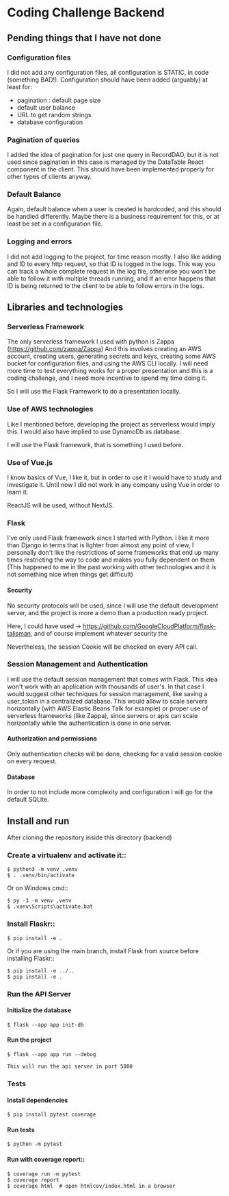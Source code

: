 # Coding Challenge Backend 

## Pending things that I have not done

### Configuration files
I did not add any configuration files, all configuration is STATIC, in code (something BAD!).
Configuration should have been added (arguably) at least for:
* pagination : default page size
* default user balance
* URL to get random strings
* database configuration

### Pagination of queries
I added the idea of pagination for just one query in RecordDAO, but it is not used since pagination in 
this case is managed by the DataTable React component in the client.
This should have been implemented properly for other types of clients anyway.

### Default Balance
Again, default balance when a user is created is hardcoded, and this should be handled differently.
Maybe there is a business requirement for this, or at least be set in a configuration file.

### Logging and errors
I did not add logging to the project, for time reason mostly.
I also like adding and ID to every http request, so that ID is logged in the logs. 
This way you can track a whole complete request in the log file, otherwise you won't be able 
to follow it with multiple threads running, and If an error happens that ID is being returned to the client
to be able to follow errors in the logs.


## Libraries and technologies

### Serverless Framework
The only serverless framework I used with python is Zappa (https://github.com/zappa/Zappa)
And this involves creating an AWS account, creating users, generating secrets and keys, creating some AWS bucket for configuration files, and using the AWS CLI locally. 
I will need more time to test everything works for a proper presentation and this is a coding challenge, and I need more incentive to spend my time doing it.

So I will use the Flask Framework to do a presentation locally.

### Use of AWS technologies
Like I mentioned before, developing the project as serverless would imply this.
I would also have implied to use DynamoDb as database.

I will use the Flask framework, that is something I used before.

### Use of Vue.js
I know basics of Vue, I like it, but in order to use it I would have to study and investigate it. Until now I did not work in any company using Vue in order to learn it.

ReactJS will be used, without NextJS.

### Flask
I've only used Flask framework since I started with Python. I like it more than Django in terms that is lighter from almost any point of view, I personally don't like the restrictions of some frameworks that end up many times restricting the way to code and makes you fully dependent on them (This happened to me in the past working with other technologies and it is not something nice when things get difficult)

#### Security
No security protocols will be used, since I will use the default development server, and the project is more a demo than a production ready project.

Here, I could have used -> https://github.com/GoogleCloudPlatform/flask-talisman, and of course implement whatever security the 

Nevertheless, the session Cookie will be checked on every API call.


### Session Management and Authentication
I will use the default session management that comes with Flask. This idea won't work with an application with thousands of user's. In that case I would suggest other techniques for session management, like saving a user_token in a centralized database.
This would allow to scale servers horizontally (with AWS Elastic Beans Talk for example) or proper use of serverless frameworks (like Zappa), since servers or apis can scale horizontally while the authentication is done in one server.

#### Authorization and permissions
Only authentication checks will be done, checking for a valid session cookie on every request.

#### Database
In order to not include more complexity and configuration I will go for the default SQLite.


## Install and run 

After cloning the repository inside this directory (backend)

### Create a virtualenv and activate it::

    $ python3 -m venv .venv
    $ . .venv/bin/activate

Or on Windows cmd::

    $ py -3 -m venv .venv
    $ .venv\Scripts\activate.bat

### Install Flaskr::

    $ pip install -e .

Or if you are using the main branch, install Flask from source before installing Flaskr::

    $ pip install -e ../..
    $ pip install -e .


### Run the API Server

#### Initialize the database
    $ flask --app app init-db    

#### Run the project
    $ flask --app app run --debug

    This will run the api server in port 5000

### Tests
#### Install dependencies
    $ pip install pytest coverage

#### Run tests
    $ python -m pytest

#### Run with coverage report::
    $ coverage run -m pytest
    $ coverage report
    $ coverage html  # open htmlcov/index.html in a browser



